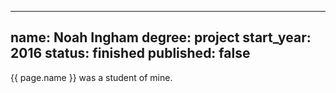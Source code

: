 -----
name: Noah Ingham
degree: project
start_year: 2016
status: finished
published: false
---

{{ page.name }} was a student of mine.
